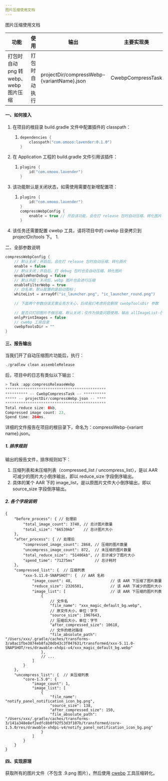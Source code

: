 ```yaml
---
图片压缩使用文档
---
```


图片压缩使用文档

| 功能                                  | 使用           | 输出                                       | 主要实现类        |
| ------------------------------------- | -------------- | ------------------------------------------ | ----------------- |
| 打包时自动 png 转 webp、webp 图片压缩 | 打包时自动执行 | projectDir/compressWebp-{variantName}.json | CwebpCompressTask |

#### 一、如何接入

1. 在项目的根目录 build.gradle 文件中配置插件的 classpath：
   1. ```Kotlin
      dependencies {
          classpath("com.omooo:lavender:0.1.0")
      }
      ```
2. 在 Application 工程的 build.gradle 文件引用该插件：
   1. ```Kotlin
      plugins {
          id("com.omooo.lavender")
      }
      ```
3. 该功能默认是关闭状态，如需使用需要在新增配置项：
   1. ```Kotlin
      plugins {
          id("com.omooo.lavender")
      }
      compressWebpConfig {
          enable = true // 开启该功能，会在打 release 包时自动压缩、转化图片
      }
      ```
4. 该任务还需要配置 cwebp 工具，请将项目中的 cwebp 目录拷贝到 projectDir/tools 下。
   1. 

二、全部参数说明

```Kotlin
compressWebpConfig {
    // 默认关闭；开启后，会在打 release 包时自动压缩、转化图片
    enable = false 
    // 默认关闭；开启后，打 debug 包时也会自动压缩、转化图片
    enableWhenDebug = false 
    // 默认开启；关闭后，webp 图片也会进行压缩
    enableFilterWebp = true 
    // 白名单，默认配置的是启动图标；
    whiteList = arrayOf("ic_launcher.png", "ic_launcher_round.png")
    
    // 下面两个参数应该无需业务方关心，后续我们考虑将会删除 cwebpToolsDir 参数
    
    // 是否只打印图片不做压缩，默认关闭；仅作为排查问题使用，输出 allImageList-{variantName}.json
    onlyPrintImages = false
    // cwebp 工具目录
    cwebpToolsDir = ""
}
```

#### 三、报告输出

当我们开了自动压缩图片功能后，执行：

```Kotlin
./gradlew clean assembleRelease 
```

后，项目中的日志有类似以下输出：

```Kotlin
> Task :app:compressReleaseWebp
*********************************************
********** -- CwebpCompressTask -- **********
***** -- projectDir/compressWebp.json -- ****
*********************************************
Total reduce size: 0kb,
Compressed image count: 23,
Spend time: 264ms.
```

详细的文件报告在项目的根目录下，命名为：compressWebp-{variant name}.json。

##### 1. 排序规则

输出的报告文件，排序规则如下：

1. 压缩列表和未压缩列表（compressed_list / uncompress_list），是以 AAR 可减少的图片大小倒序输出，即以 reduce_size 字段倒序输出。
2. 具体的某个 AAR 下的 image_list，是以原图片文件大小倒序输出，即以 source_size 字段倒序输出。

##### 2. 各个字段说明

```
{
    "before_process": { // 处理前
        "total_image_count": 3740, // 总计图片数量
        "total_size": "66539kb"    // 总计图片大小
    },
    "after_process": { // 处理后
        "compressed_image_count": 2868, // 压缩的图片数量
        "uncompress_image_count": 872,  // 未压缩的图片数量
        "total_reduce_size": "51406kb", // 总计减少了图片大小
        "spend_time": "71275ms"         // 总计耗时
    },
    "compressed_list": {  // 压缩列表
        "xxx-5.11.0-SNAPSHOT": {  // AAR 名称
            "image_count": 48,                 // 该 AAR 下压缩了图片数量
            "reduce_size": 2326501,            // 该 AAR 下减少的图片大小
            "image_list": [                    // 该 AAR 下压缩的图片列表
                {
                    // 文件名
                    "file_name": "xxx_magic_default_bg.webp",
                    // 原文件大小，单位：字节
                    "source_size": 1967643,
                    // 压缩后大小，单位：字节
                    "after_compressed_size": 10618,
                    // 文件的绝对路径
                    "file_absolute_path": "/Users/xxx/.gradle/caches/transforms-3/a8ac1fbe3874eb8fa20db43c3f047631/transformed/xxx-5.11.0-SNAPSHOT/res/drawable-xhdpi-v4/xxx_magic_default_bg.webp"
                },
                // ...
            ]
        }
    },
    "uncompress_list": {  // 未压缩列表
        "core-1.5.0": {
            "image_count": 1,
            "image_list": [
                {
                    "file_name": "notify_panel_notification_icon_bg.png",
                    "source_size": 138,
                    "after_compressed_size": 150,
                    "file_absolute_path": "/Users/xxx/.gradle/caches/transforms-3/141a348e8ef2edfc8b0f92f53d3f107b/transformed/core-1.5.0/res/drawable-xhdpi-v4/notify_panel_notification_icon_bg.png"
                }
            ]
        }
    }
}
```

#### 四、实现原理

获取所有的图片文件（不包含 .9.png 图片），然后使用 [cwebp](https://developers.google.com/speed/webp/docs/cwebp) 工具压缩转化。